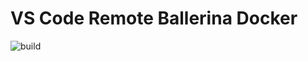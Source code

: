 # VS Code Remote Ballerina Docker

![build](https://github.com/Asitha/vscode-remote-ballerina-dev-docker/workflows/Docker%20CI/badge.svg)